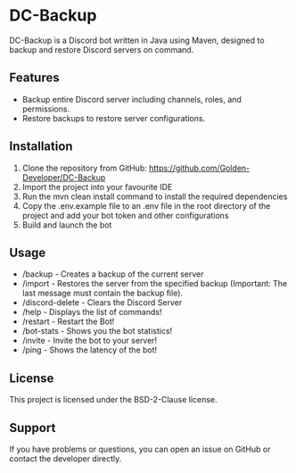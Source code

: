 # DC-Backup

DC-Backup is a Discord bot written in Java using Maven, designed to backup and restore Discord servers on command.

## Features
- Backup entire Discord server including channels, roles, and permissions.
- Restore backups to restore server configurations.

## Installation
1. Clone the repository from GitHub: https://github.com/Golden-Developer/DC-Backup
2. Import the project into your favourite IDE
3. Run the mvn clean install command to install the required dependencies
4. Copy the .env.example file to an .env file in the root directory of the project and add your bot token and other configurations
5. Build and launch the bot

## Usage
- /backup - Creates a backup of the current server
- /import - Restores the server from the specified backup (Important: The last message must contain the backup file).
- /discord-delete - Clears the Discord Server
- /help - Displays the list of commands!
- /restart - Restart the Bot!
- /bot-stats - Shows you the bot statistics!
- /invite - Invite the bot to your server!
- /ping - Shows the latency of the bot!

## License
This project is licensed under the BSD-2-Clause license.

## Support
If you have problems or questions, you can open an issue on GitHub or contact the developer directly.

